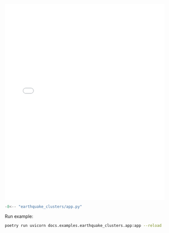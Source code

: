 <iframe src="app.html" height="620px", width="100%" style="border:none;"></iframe>

```python
-8<-- "earthquake_clusters/app.py"
```

Run example:

``` bash
poetry run uvicorn docs.examples.earthquake_clusters.app:app --reload
```
